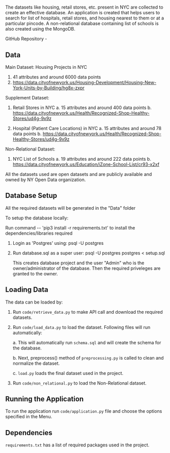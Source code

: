 #
The datasets like housing, retail stores, etc. present in NYC are collected to create an effective database. An application is created that helps users to search for list of hospitals, retail stores, and housing nearest to them or at a particular pincode. A non-relational database containing list of schools is also created using the MongoDB.

GitHub Repository - 

## Data

Main Dataset: Housing Projects in NYC
1. 41 attributes and around 6000 data points
2. https://data.cityofnewyork.us/Housing-Development/Housing-New-York-Units-by-Building/hg8x-zxpr

Supplement Dataset: 

1. Retail Stores in NYC
   a. 15 attributes and around 400 data points
   b. https://data.cityofnewyork.us/Health/Recognized-Shop-Healthy-Stores/ud4g-9x9z

2. Hospital (Patient Care Locations) in NYC
   a. 15 attributes and around 78 data points
   b. https://data.cityofnewyork.us/Health/Recognized-Shop-Healthy-Stores/ud4g-9x9z



Non-Relational Dataset:
1. NYC List of Schools
   a. 19 attributes and around 222 data points
   b. https://data.cityofnewyork.us/Education/iZone-School-List/cr93-x2xf


All the datasets used are open datasets and are publicly available and owned by NY Open Data organization.
## Database Setup

All the required datasets will be generated in the "Data" folder

To setup the database locally:

Run command -- 'pip3 install -r requirements.txt' to install the dependencies/libraries required

1. Login as 'Postgres' using:
   psql -U postgres
   
2. Run database.sql as a super user:
   psql -U postgres postgres < setup.sql

   This creates database project and the user "Admin" who is the owner/administrator of the database. Then the required priveleges are  granted to the owner.

## Loading Data

The data can be loaded by:
 
1. Run `code/retrieve_data.py` to make API call and download the required datasets.

2. Run `code/load_data.py` to load the dataset. Following files will run automatically:
    
    a. This will automatically run `schema.sql` and will create the schema for the database. 

    b. Next, preprocess() method of `preprocessing.py` is called to clean and normalize the dataset.
    
    c. `load.py` loads the final dataset used in the project.

3. Run `code/non_relational.py` to load the Non-Relational dataset. 



## Running the Application

To run the application run `code/application.py` file and choose the options specified in the Menu.


## Dependencies

`requirements.txt` has a list of required packages used in the project.
